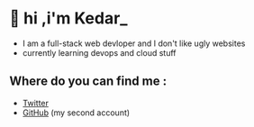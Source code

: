 # 🐰 hi ,i'm Kedar_
- I am a full-stack web devloper and I don't like ugly websites
- currently learning devops and cloud stuff
##  Where do you can find me :
- [Twitter](https://twitter.com/itsdeadpool59)
- [GitHub](https://github.com/Deadpool6900) (my second account)
